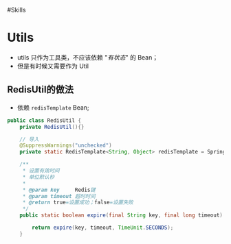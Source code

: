 #Skills
# Utils
- utils 只作为工具类，不应该依赖 "*有状态*" 的 Bean；
- 但是有时候又需要作为 Util

## RedisUtil的做法
- 依赖 `redisTemplate` Bean;

```java
public class RedisUtil {
    private RedisUtil(){}

	// 导入
    @SuppressWarnings("unchecked")
    private static RedisTemplate<String, Object> redisTemplate = SpringContextUtil.getBean("redisTemplate",RedisTemplate.class);

    /**
     * 设置有效时间
     * 单位默认秒
     *
     * @param key     Redis键
     * @param timeout 超时时间
     * @return true=设置成功；false=设置失败
     */
    public static boolean expire(final String key, final long timeout) {

        return expire(key, timeout, TimeUnit.SECONDS);
    }

```